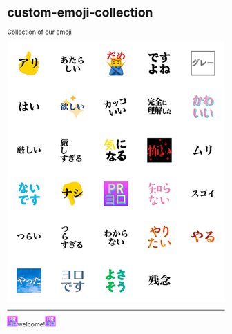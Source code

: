 # custom-emoji-collection

Collection of our emoji

![](https://github.com/sushi-kun/custom-emoji-collection/blob/master/media/collection-montage.png?raw=true)

---

<img src="https://github.com/sushi-kun/custom-emoji-collection/blob/master/original-emoji/images/pryoro.png?raw=true" width="24px">welcome!<img src="https://github.com/sushi-kun/custom-emoji-collection/blob/master/original-emoji/images/pryoro.png?raw=true" width="24px">

